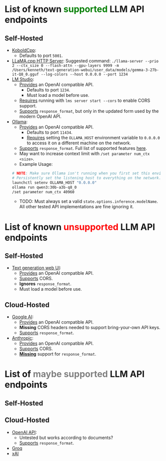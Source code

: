 # List of known <span style="color:green">supported</span> LLM API endpoints

## Self-Hosted

- [KoboldCpp](https://github.com/LostRuins/koboldcpp):
  - Defaults to port `5001`.
- [LLaMA.cpp HTTP Server](https://github.com/ggml-org/llama.cpp/blob/master/tools/server/README.md): Suggested command: `./llama-server --prio 2 --ctx_size 0 --flash-attn --gpu-layers 9999 -m /Users/kenneth/text-generation-webui/user_data/models/gemma-3-27b-it-Q8_0.gguf --log-colors --host 0.0.0.0 --port 1234`
- [LM Studio](https://lmstudio.ai/):
  - [Provides](https://lmstudio.ai/docs/app/api/endpoints/openai) an OpenAI compatible API.
    - Defaults to port `1234`.
    - Must load a model before use.
  - [Requires](https://lmstudio.ai/docs/cli/server-start) running with `lms server start --cors` to enable CORS support.
  - [Supports](https://lmstudio.ai/docs/app/api/structured-output) `response_format`, but only in the updated form used by the modern OpenAI API.
- [Ollama](https://ollama.com/):
  - [Provides](https://ollama.com/blog/openai-compatibility) an OpenAI compatible API.
    - Defaults to port `11434`.
    - [Requires](https://github.com/ollama/ollama-js/issues/73) setting the `OLLAMA_HOST` environment variable to `0.0.0.0` to access it on a different machine on the network.
  - [Supports](https://ollama.com/blog/structured-outputs) `response_format`. Full list of supported features [here](https://github.com/ollama/ollama/blob/main/docs/openai.md).
  - May want to increase context limit with `/set parameter num_ctx <size>`.
  - Example Usage:
  ```bash
  # NOTE: Make sure Ollama isn't running when you first set this environment variable.
  # Persistently set the listening host to everything on the network.
  launchctl setenv OLLAMA_HOST "0.0.0.0"
  ollama run qwen3:30b-a3b-q8_0
  /set parameter num_ctx 40960
  ```
  - TODO: Must always set a valid `state.options.inference.modelName`. All other tested API implementations are fine ignoring it.

# List of known <span style="color:red">unsupported</span> LLM API endpoints

## Self-Hosted

- [Text generation web UI](https://github.com/oobabooga/text-generation-webui):
  - [Provides](https://github.com/oobabooga/text-generation-webui/wiki/12-%E2%80%90-OpenAI-API) an OpenAI compatible API.
  - [Supports](https://github.com/oobabooga/text-generation-webui/pull/2718) CORS.
  - **Ignores** `response_format`.
  - Must load a model before use.

## Cloud-Hosted

- [Google AI](https://ai.google.dev/):
  - [Provides](https://ai.google.dev/gemini-api/docs/openai) an OpenAI compatible API.
  - **Missing** CORS headers needed to support bring-your-own API keys.
  - [Supports](https://ai.google.dev/gemini-api/docs/structured-output) `response_format`.
- [Anthropic](https://www.anthropic.com/):
  - [Provides](https://docs.anthropic.com/en/api/openai-sdk) an OpenAI compatible API.
  - [Supports](https://simonwillison.net/2024/Aug/23/anthropic-dangerous-direct-browser-access/) CORS.
  - **[Missing](https://docs.anthropic.com/en/api/openai-sdk)** support for `response_format`.

# List of <span style="color:grey">maybe supported</span> LLM API endpoints

## Self-Hosted

## Cloud-Hosted

- [OpenAI API](https://openai.com/api/):
  - Untested but works according to documents?
  - [Supports](https://platform.openai.com/docs/api-reference/chat/create#chat-create-response_format) `response_format`.
- [Groq](https://groq.com/)
- [xAI](https://x.ai/)
